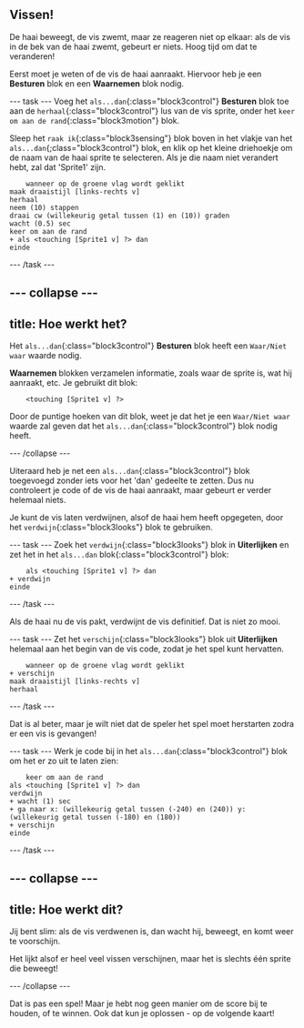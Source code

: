## Vissen!

De haai beweegt, de vis zwemt, maar ze reageren niet op elkaar: als de vis in de bek van de haai zwemt, gebeurt er niets. Hoog tijd om dat te veranderen!

Eerst moet je weten of de vis de haai aanraakt. Hiervoor heb je een **Besturen** blok en een **Waarnemen** blok nodig.

\--- task \--- Voeg het `als...dan`{:class="block3control"} **Besturen** blok toe aan de `herhaal`{:class="block3control"} lus van de vis sprite, onder het `keer om aan de rand`{:class="block3motion"} blok.

Sleep het `raak ik`{:class="block3sensing"} blok boven in het vlakje van het `als...dan`{;class="block3control"} blok, en klik op het kleine driehoekje om de naam van de haai sprite te selecteren. Als je die naam niet verandert hebt, zal dat 'Sprite1' zijn.

```blocks3
    wanneer op de groene vlag wordt geklikt
maak draaistijl [links-rechts v]
herhaal
neem (10) stappen
draai cw (willekeurig getal tussen (1) en (10)) graden
wacht (0.5) sec
keer om aan de rand
+ als <touching [Sprite1 v] ?> dan
einde
```

\--- /task \---

## \--- collapse \---

## title: Hoe werkt het?

Het `als...dan`{:class="block3control"} **Besturen** blok heeft een `Waar/Niet waar` waarde nodig.

**Waarnemen** blokken verzamelen informatie, zoals waar de sprite is, wat hij aanraakt, etc. Je gebruikt dit blok:

```blocks3
    <touching [Sprite1 v] ?>
```

Door de puntige hoeken van dit blok, weet je dat het je een `Waar/Niet waar` waarde zal geven dat het `als...dan`{:class="block3control"} blok nodig heeft.

\--- /collapse \---

Uiteraard heb je net een `als...dan`{:class="block3control"} blok toegevoegd zonder iets voor het 'dan' gedeelte te zetten. Dus nu controleert je code of de vis de haai aanraakt, maar gebeurt er verder helemaal niets.

Je kunt de vis laten verdwijnen, alsof de haai hem heeft opgegeten, door het `verdwijn`{:class="block3looks"} blok te gebruiken.

\--- task \--- Zoek het `verdwijn`{:class="block3looks"} blok in **Uiterlijken** en zet het in het `als...dan` blok{:class="block3control"} blok:

```blocks3
    als <touching [Sprite1 v] ?> dan
+ verdwijn
einde
```

\--- /task \---

Als de haai nu de vis pakt, verdwijnt de vis definitief. Dat is niet zo mooi.

\--- task \--- Zet het `verschijn`{:class="block3looks"} blok uit **Uiterlijken** helemaal aan het begin van de vis code, zodat je het spel kunt hervatten.

```blocks3
    wanneer op de groene vlag wordt geklikt
+ verschijn
maak draaistijl [links-rechts v]
herhaal
```

\--- /task \---

Dat is al beter, maar je wilt niet dat de speler het spel moet herstarten zodra er een vis is gevangen!

\--- task \--- Werk je code bij in het `als...dan`{:class="block3control"} blok om het er zo uit te laten zien:

```blocks3
    keer om aan de rand
als <touching [Sprite1 v] ?> dan
verdwijn
+ wacht (1) sec
+ ga naar x: (willekeurig getal tussen (-240) en (240)) y: (willekeurig getal tussen (-180) en (180))
+ verschijn
einde
```

\--- /task \---

## \--- collapse \---

## title: Hoe werkt dit?

Jij bent slim: als de vis verdwenen is, dan wacht hij, beweegt, en komt weer te voorschijn.

Het lijkt alsof er heel veel vissen verschijnen, maar het is slechts één sprite die beweegt!

\--- /collapse \---

Dat is pas een spel! Maar je hebt nog geen manier om de score bij te houden, of te winnen. Ook dat kun je oplossen - op de volgende kaart!